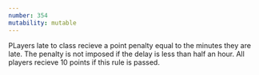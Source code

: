 ```yaml
---
number: 354
mutability: mutable
---
```


PLayers late to class recieve a point penalty equal to the minutes they are late. The penalty is not imposed if the delay is less than half an hour. All players recieve 10 points if this rule is passed.
